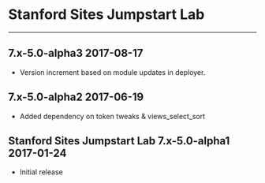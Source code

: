 # Stanford Sites Jumpstart Lab
----------------------------------------
7.x-5.0-alpha3                                    2017-08-17
------------------------------------------------------------
- Version increment based on module updates in deployer.

7.x-5.0-alpha2                                    2017-06-19
------------------------------------------------------------
- Added dependency on token tweaks & views_select_sort

Stanford Sites Jumpstart Lab 7.x-5.0-alpha1  2017-01-24
------------------------------------------------------------
- Initial release
